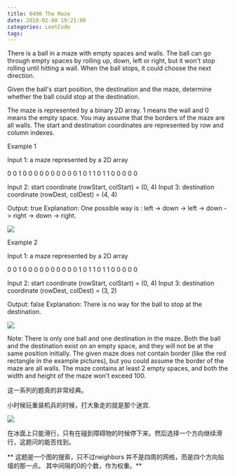 ```yaml
---
title: 0490 The Maze
date: 2018-02-08 19:21:00
categories: LeetCode
tags:
---
```


There is a ball in a maze with empty spaces and walls. The ball can go through empty spaces by rolling up, down, left or right, but it won't stop rolling until hitting a wall. When the ball stops, it could choose the next direction.

Given the ball's start position, the destination and the maze, determine whether the ball could stop at the destination.

The maze is represented by a binary 2D array. 1 means the wall and 0 means the empty space. You may assume that the borders of the maze are all walls. The start and destination coordinates are represented by row and column indexes.

Example 1

Input 1: a maze represented by a 2D array

0 0 1 0 0
0 0 0 0 0
0 0 0 1 0
1 1 0 1 1
0 0 0 0 0

Input 2: start coordinate (rowStart, colStart) = (0, 4)
Input 3: destination coordinate (rowDest, colDest) = (4, 4)

Output: true
Explanation: One possible way is : left -> down -> left -> down -> right -> down -> right.

![](https://leetcode.com/static/images/problemset/maze_1_example_1.png)


Example 2

Input 1: a maze represented by a 2D array

0 0 1 0 0
0 0 0 0 0
0 0 0 1 0
1 1 0 1 1
0 0 0 0 0

Input 2: start coordinate (rowStart, colStart) = (0, 4)
Input 3: destination coordinate (rowDest, colDest) = (3, 2)

Output: false
Explanation: There is no way for the ball to stop at the destination.

![](https://leetcode.com/static/images/problemset/maze_1_example_2.png)

Note:
There is only one ball and one destination in the maze.
Both the ball and the destination exist on an empty space, and they will not be at the same position initially.
The given maze does not contain border (like the red rectangle in the example pictures), but you could assume the border of the maze are all walls.
The maze contains at least 2 empty spaces, and both the width and height of the maze won't exceed 100.

这一系列的题真的非常经典。

小时候玩重装机兵的时候，打大象走的就是那个迷宫.

![](https://gss0.baidu.com/9vo3dSag_xI4khGko9WTAnF6hhy/zhidao/wh%3D600%2C800/sign=870738579f510fb3784c7f91e903e4ad/dc54564e9258d109d214df5cd058ccbf6d814d6c.jpg)

在冰面上只能滑行，只有在碰到障碍物的时候停下来。然后选择一个方向继续滑行，这题问的能否找到。

** 这题是一个图的搜索，只不过neighbors 并不是四周的网格，而是四个方向贴墙的那一点。 其中间隔的0的个数，作为权重。**



